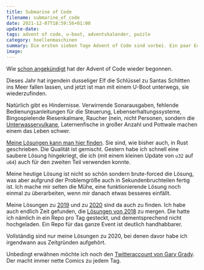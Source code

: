 ```yaml
---
title: Submarine of Code
filename: submarine_of_code
date: 2021-12-07T18:59:56+01:00
update-date:
tags: advent of code, u-boot, adventskalender, puzzle
category: hoellenmaschinen
summary: Die ersten sieben Tage Advent of Code sind vorbei. Ein paar Eckpunkte.
image:
---
```


Wie [schon angekündigt](/blogposts/adventofcode_2021) hat der Advent of Code wieder begonnen.

Dieses Jahr hat irgendein dusseliger Elf die Schlüssel zu Santas Schlitten ins Meer fallen lassen, und jetzt ist man mit einem U-Boot unterwegs, sie wiederzufinden.

Natürlich gibt es Hindernisse. Verwirrende Sonarausgaben, fehlende Bedienungsanleitungen für die Steuerung, Lebenserhaltungssysteme, Bingospielende Riesenkalmare, Raucher (nein, nicht Personen, sondern die [Unterwasservulkane](https://de.wikipedia.org/wiki/Raucher_(Hydrothermie)), Laternenfische in großer Anzahl und Pottwale machen einem das Leben schwer.

[Meine Lösungen kann man hier finden](https://github.com/GKnirps/adventofcode-2021). Sie sind, wie bisher auch, in Rust geschrieben. Die Qualität ist gemischt. Gestern habe ich schnell eine saubere Lösung hingekriegt, die ich (mit einem kleinen Update von `u32` auf `u64`) auch für den zweiten Teil verwenden konnte.

Meine heutige Lösung ist nicht so schön sondern brute-forced die Lösung, was aber aufgrund der Problemgröße auch in Sekundenbruchteilen fertig ist. Ich mache mir selten die Mühe, eine funktionierende Lösung noch einmal zu überarbeiten, wenn mir danach etwas besseres einfällt.

Meine Lösungen zu [2019](https://github.com/GKnirps/adventofcode-2019) und zu [2020](https://github.com/GKnirps/adventofcode-2020) sind da auch zu finden. Ich habe auch endlich Zeit gefunden, die [Lösungen von 2018](https://github.com/GKnirps/adventofcode-2018) zu mergen. Die hatte ich nämlich in ein Repo pro Tag gesteckt, und dementsprechend nicht hochgeladen. Ein Repo für das ganze Event ist deutlich handhabbarer.

Vollständig sind nur meine Lösungen zu 2020, bei denen davor habe ich irgendwann aus Zeitgründen aufgehört.

Unbedingt erwähnen möchte ich noch den [Twitteraccount von Gary Grady](https://twitter.com/GaryJGrady). Der macht immer nette Comics zu jedem Tag.
